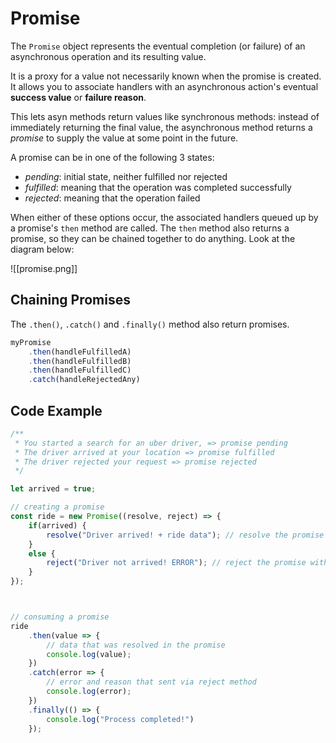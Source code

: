 # Promise

The `Promise` object represents the eventual completion (or failure) of an asynchronous operation and its resulting value.

It is a proxy for a value not necessarily known when the promise is created. It allows you to associate handlers with an asynchronous action's eventual **success value** or **failure reason**.

This lets asyn methods return values like synchronous methods: instead of immediately returning the final value, the asynchronous method returns a *promise* to supply the value at some point in the future.

A promise can be in one of the following 3 states:

- *pending*: initial state, neither fulfilled nor rejected
- *fulfilled*: meaning that the operation was completed successfully
- *rejected*: meaning that the operation failed

When either of these options occur, the associated handlers queued up by a promise's `then` method are called.
The `then` method also returns a promise, so they can be chained together to do anything. Look at the diagram below:

![[promise.png]]


## Chaining Promises

The `.then()`, `.catch()` and `.finally()` method also return promises.

```js
myPromise
    .then(handleFulfilledA)
    .then(handleFulfilledB)
    .then(handleFulfilledC)
    .catch(handleRejectedAny)
```

## Code Example

```js
/**
 * You started a search for an uber driver, => promise pending
 * The driver arrived at your location => promise fulfilled
 * The driver rejected your request => promise rejected
 */

let arrived = true;

// creating a promise
const ride = new Promise((resolve, reject) => {
    if(arrived) {
        resolve("Driver arrived! + ride data"); // resolve the promise with some data
    }
    else {
        reject("Driver not arrived! ERROR"); // reject the promise with an error and a reason
    }
});



// consuming a promise
ride
    .then(value => {
        // data that was resolved in the promise
        console.log(value);
    })
    .catch(error => {
        // error and reason that sent via reject method
        console.log(error);
    })
    .finally(() => {
        console.log("Process completed!")
    });


```